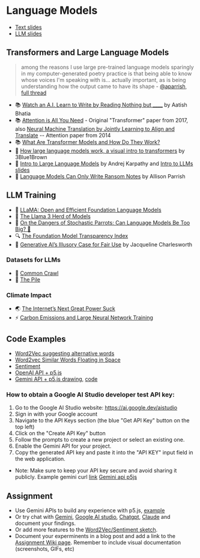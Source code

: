# Language Models

- [Text slides](https://docs.google.com/presentation/d/1ZvNFZUnm4TcBLMPxKBEtPUD71DEBQz5ObXUVsA-gamA/edit?usp=sharing)
- [LLM slides](https://docs.google.com/presentation/d/1n3eTpVpR281ppYdCW9xGoSpmMiDYjQU20lHWTp-t3VI/edit?usp=sharing)

## Transformers and Large Language Models

> among the reasons I use large pre-trained language models sparingly in my computer-generated poetry practice is that being able to know whose voices I'm speaking with is... actually important, as is being understanding how the output came to have its shape - [@aparrish](https://twitter.com/aparrish/), [full thread](https://twitter.com/aparrish/status/1286808606466244608)

- 📚 [Watch an A.I. Learn to Write by Reading Nothing but **\_\_\_\_**](https://www.nytimes.com/interactive/2023/04/26/upshot/gpt-from-scratch.html) by Aatish Bhatia
- 📚 [Attention is All You Need](https://arxiv.org/abs/1706.03762) - Original "Transformer" paper from 2017, also [Neural Machine Translation by Jointly Learning to Align and Translate](https://arxiv.org/abs/1409.0473) -- Attention paper from 2014
- 📚 [What Are Transformer Models and How Do They Work?](https://docs.cohere.com/docs/transformer-models)
- 🎥 [How large language models work, a visual intro to transformers](https://youtu.be/wjZofJX0v4M) by 3Blue1Brown
- 🎥 [Intro to Large Language Models](https://youtu.be/zjkBMFhNj_g) by Andrej Karpathy and [Intro to LLMs slides](https://drive.google.com/file/d/1pxx_ZI7O-Nwl7ZLNk5hI3WzAsTLwvNU7/view)
- 📖 [Language Models Can Only Write Ransom Notes](https://posts.decontextualize.com/language-models-ransom-notes/) by Allison Parrish

## LLM Training

- 🦙 [LLaMA: Open and Efficient Foundation Language Models](https://arxiv.org/pdf/2302.13971.pdf)
- 🦙 [The Llama 3 Herd of Models](https://arxiv.org/pdf/2407.21783)
- 🦜 [On the Dangers of Stochastic Parrots: Can Language Models Be Too Big? 🦜](https://dl.acm.org/doi/10.1145/3442188.3445922)
- 🔍 [The Foundation Model Transparency Index](https://crfm.stanford.edu/fmti/May-2024/index.html)
- 📖 [Generative AI’s Illusory Case for Fair Use](https://papers.ssrn.com/sol3/papers.cfm?abstract_id=4924997) by Jacqueline Charlesworth

### Datasets for LLMs

- 🔢 [Common Crawl](https://commoncrawl.org/)
- 🔢 [The Pile](https://pile.eleuther.ai/)

### Climate Impact

- 🌏 [The Internet’s Next Great Power Suck](https://www.theatlantic.com/technology/archive/2023/08/ai-carbon-emissions-data-centers/675094/)
- ⚡️ [Carbon Emissions and Large Neural Network Training ](https://arxiv.org/ftp/arxiv/papers/2104/2104.10350.pdf)

## Code Examples
- [Word2Vec suggesting alternative words](https://editor.p5js.org/yining/sketches/AqFZmpoAX)
- [Word2vec Similar Words Floating in Space](https://editor.p5js.org/yining/sketches/_Ki2jFoJB)
- [Sentiment](https://editor.p5js.org/ml5/sketches/hopIvsCGL)
- [OpenAI API + p5.js](https://editor.p5js.org/yining/sketches/cnlmIOoL9)
- [Gemini API + p5.js drawing](https://x.com/alexanderchen/status/1819939988676440241), [code](https://editor.p5js.org/golan/sketches/7k4imWAs1)

### How to obtain a Google AI Studio developer test API key:
1. Go to the Google AI Studio website: https://ai.google.dev/aistudio
2. Sign in with your Google account
3. Navigate to the API Keys section (the blue "Get API Key" button on the top left)
4. Click on the "Create API Key" button
5. Follow the prompts to create a new project or select an existing one.
6. Enable the Gemini API for your project.
7. Copy the generated API key and paste it into the "API KEY" input field in the web application.
 * Note: Make sure to keep your API key secure and avoid sharing it publicly.
Example gemini curl [link](https://ai.google.dev/api?_gl=1*13fjlsq*_up*MQ..&gclid=Cj0KCQjwvJHIBhCgARIsAEQnWlBzobG9FGFMvlC68nlRVRo5l-QNBKwumub-Kfv_ibg9ekitbyyxTl4aAmJmEALw_wcB&gclsrc=aw.ds&gbraid=0AAAAACn9t66myntjHn7cE8bAgpYlsRE0g)
[Gemini api p5js](https://editor.p5js.org/yining/sketches/cyjAvH2uO)

## Assignment

- Use Gemini APIs to build any experience with p5.js, [example](https://github.com/ml5js/Intro-ML-Arts-IMA-F25/blob/main/09-llms/README.md#code-examples)
- Or try chat with [Gemini](https://gemini.google.com/app), [Google AI studio](https://aistudio.google.com/prompts/new_chat), [Chatgpt](https://chatgpt.com/), [Claude](https://claude.ai/new) and document your findings. 
- Or add more features to the [Word2Vec/Sentiment sketch](https://github.com/ml5js/Intro-ML-Arts-IMA-F25/blob/main/09-llms/README.md#code-examples).
- Document your experminents in a blog post and add a link to the [Assignment Wiki page](https://github.com/ml5js/Intro-ML-Arts-IMA-F25/wiki/Assignment-9). Remember to include visual documentation (screenshots, GIFs, etc)
